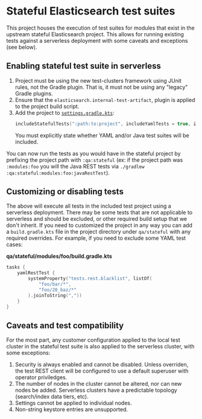 # Stateful Elasticsearch test suites

This project houses the execution of test suites for modules that
exist in the upstream stateful Elasticsearch project. This allows
for running existing tests against a serverless deployment with
some caveats and exceptions (see below).

## Enabling stateful test suite in serverless

1. Project must be using the new test-clusters framework using
   JUnit rules, not the Gradle plugin. That is, it must not be
   using any "legacy" Gradle plugins.
2. Ensure that the `elasticsearch.internal-test-artifact`, plugin
   is applied to the project build script.
3. Add the project to [`settings.gradle.kts`](settings.gradle.kts):
   ```kotlin
   includeStatefulTests(":path:to:project", includeYamlTests = true, includeJavaTests = true)
   ```
   You must explicitly state whether YAML and/or Java test suites
   will be included.

You can now run the tests as you would have in the stateful project
by prefixing the project path with `:qa:stateful` (ex: if the
project path was `:modules:foo` you will the Java REST tests via
`./gradlew :qa:stateful:modules:foo:javaRestTest`).

## Customizing or disabling tests

The above will execute all tests in the included test project using
a serverless deployment. There may be some tests that are not
applicable to serverless and should be excluded, or other required
build setup that we don't inherit. If you need to customized the
project in any way you can add a `build.gradle.kts` file in the
project directory under `qa/stateful` with any required overrides.
For example, if you need to exclude some YAML test cases:

**qa/stateful/modules/foo/build.gradle.kts**

```kotlin
tasks {
    yamlRestTest {
        systemProperty("tests.rest.blacklist", listOf(
            "foo/bar/*",
            "foo/20_baz/*"
        ).joinToString(","))
    }
}
```

## Caveats and test compatibility

For the most part, any customer configuration applied to the local
test cluster in the stateful test suite is also applied to the
serverless cluster, with some exceptions:

1. Security is always enabled and cannot be disabled. Unless
   overriden, the test REST client will be configured to use a
   default superuser with operator priviledges.
2. The number of nodes in the cluster cannot be altered, nor can
   new nodes be added. Serverless clusters have a predictable
   topology (search/index data tiers, etc).
3. Settings cannot be applied to individual nodes.
4. Non-string keystore entries are unsupported.
